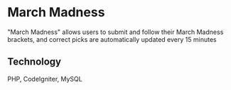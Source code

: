 March Madness
=============

"March Madness" allows users to submit and follow their March Madness brackets, and correct picks are automatically updated every 15 minutes

## Technology

PHP, CodeIgniter, MySQL
